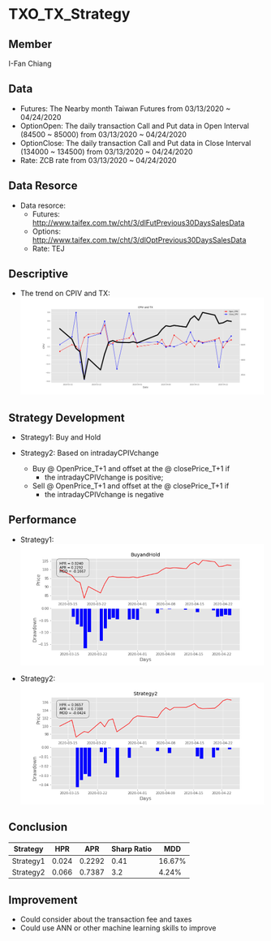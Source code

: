 # TXO_TX_Strategy


Member
--------------
I-Fan Chiang

Data
-------------- 
* Futures: The Nearby month Taiwan Futures from 03/13/2020 ~ 04/24/2020
* OptionOpen: The daily transaction Call and Put data in Open Interval (84500 ~ 85000) from 03/13/2020 ~ 04/24/2020
* OptionClose: The daily transaction Call and Put data in Close Interval (134000 ~ 134500) from 03/13/2020 ~ 04/24/2020
* Rate: ZCB rate from 03/13/2020 ~ 04/24/2020

Data Resorce
-------------- 
* Data resorce:    
    * Futures:  http://www.taifex.com.tw/cht/3/dlFutPrevious30DaysSalesData  
    * Options:  http://www.taifex.com.tw/cht/3/dlOptPrevious30DaysSalesData
    * Rate: TEJ


Descriptive 
-------------- 
* The trend on CPIV and TX: 
 ![alt text](https://github.com/A2Zntu/TXO_TX_Strategy/blob/master/Graph/CPIV%20and%20TX.png "CPIV and TX")


Strategy Development 
-------------- 
* Strategy1: Buy and Hold  

* Strategy2: Based on intradayCPIVchange
   * Buy @ OpenPrice_T+1 and offset at the @ closePrice_T+1 if 
       * the intradayCPIVchange is positive;  
   * Sell @ OpenPrice_T+1 and offset at the @ closePrice_T+1 if 
       * the intradayCPIVchange is negative



Performance
-------------- 
* Strategy1: 
 ![alt text](https://github.com/A2Zntu/TXO_TX_Strategy/blob/master/Graph/BuyandHold.png "BuyandHold")

 
* Strategy2: 
 ![alt text](https://github.com/A2Zntu/TXO_TX_Strategy/blob/master/Graph/Strategy2.png "Strategy2")



Conclusion
-------------- 
| Strategy  | HPR    | APR    | Sharp Ratio | MDD |
| ---       | ---    |   ---  |   ---  | ---    |
| Strategy1 | 0.024 | 0.2292| 0.41 | 16.67% |
| Strategy2 | 0.066 | 0.7387 |3.2 | 4.24% |

 



Improvement
-------------- 
* Could consider about the transaction fee and taxes
* Could use ANN or other machine learning skills to improve
